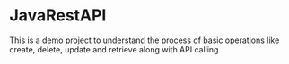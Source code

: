 # JavaRestAPI
This is a demo project to understand the process of basic operations like create, delete, update and retrieve along with API calling
